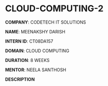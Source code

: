 # CLOUD-COMPUTING-2

**COMPANY**: CODETECH IT SOLUTIONS

**NAME**: MEENAKSHY DARISH

**INTERN ID**: CT08DA157

**DOMAIN**: CLOUD COMPUTING

**DURATION**: 8 WEEKS

**MENTOR**: NEELA SANTHOSH

**DESCRIPTION**















